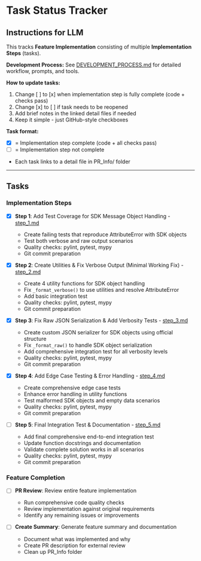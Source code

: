 # Task Status Tracker

## Instructions for LLM

This tracks **Feature Implementation** consisting of multiple **Implementation Steps** (tasks).

**Development Process:** See [DEVELOPMENT_PROCESS.md](./DEVELOPMENT_PROCESS.md) for detailed workflow, prompts, and tools.

**How to update tasks:**
1. Change [ ] to [x] when implementation step is fully complete (code + checks pass)
2. Change [x] to [ ] if task needs to be reopened
3. Add brief notes in the linked detail files if needed
4. Keep it simple - just GitHub-style checkboxes

**Task format:**
- [x] = Implementation step complete (code + all checks pass)
- [ ] = Implementation step not complete
- Each task links to a detail file in PR_Info/ folder

---

## Tasks

### Implementation Steps
- [x] **Step 1**: Add Test Coverage for SDK Message Object Handling - [step_1.md](steps/step_1.md)
  - Create failing tests that reproduce AttributeError with SDK objects
  - Test both verbose and raw output scenarios
  - Quality checks: pylint, pytest, mypy
  - Git commit preparation

- [x] **Step 2**: Create Utilities & Fix Verbose Output (Minimal Working Fix) - [step_2.md](steps/step_2.md)
  - Create 4 utility functions for SDK object handling
  - Fix `_format_verbose()` to use utilities and resolve AttributeError
  - Add basic integration test
  - Quality checks: pylint, pytest, mypy
  - Git commit preparation

- [x] **Step 3**: Fix Raw JSON Serialization & Add Verbosity Tests - [step_3.md](steps/step_3.md)
  - Create custom JSON serializer for SDK objects using official structure
  - Fix `_format_raw()` to handle SDK object serialization
  - Add comprehensive integration test for all verbosity levels
  - Quality checks: pylint, pytest, mypy
  - Git commit preparation

- [x] **Step 4**: Add Edge Case Testing & Error Handling - [step_4.md](steps/step_4.md)
  - Create comprehensive edge case tests
  - Enhance error handling in utility functions
  - Test malformed SDK objects and empty data scenarios
  - Quality checks: pylint, pytest, mypy
  - Git commit preparation

- [ ] **Step 5**: Final Integration Test & Documentation - [step_5.md](steps/step_5.md)
  - Add final comprehensive end-to-end integration test
  - Update function docstrings and documentation
  - Validate complete solution works in all scenarios
  - Quality checks: pylint, pytest, mypy
  - Git commit preparation

### Feature Completion
- [ ] **PR Review**: Review entire feature implementation
  - Run comprehensive code quality checks
  - Review implementation against original requirements
  - Identify any remaining issues or improvements

- [ ] **Create Summary**: Generate feature summary and documentation
  - Document what was implemented and why
  - Create PR description for external review
  - Clean up PR_Info folder
